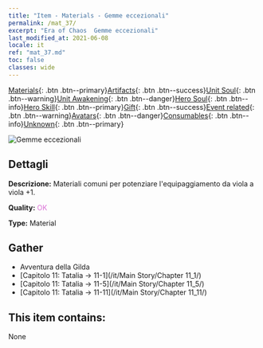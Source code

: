 ```yaml
---
title: "Item - Materials - Gemme eccezionali"
permalink: /mat_37/
excerpt: "Era of Chaos  Gemme eccezionali"
last_modified_at: 2021-06-08
locale: it
ref: "mat_37.md"
toc: false
classes: wide
---
```

 [Materials](/ItemsIT/){: .btn .btn--primary}[Artifacts](/ItemsIT/Artifacts/){: .btn .btn--success}[Unit Soul](/ItemsIT/UnitSoul/){: .btn .btn--warning}[Unit Awakening](/ItemsIT/UnitAwakening/){: .btn .btn--danger}[Hero Soul](/ItemsIT/HeroSoul/){: .btn .btn--info}[Hero Skill](/ItemsIT/HeroSkill/){: .btn .btn--primary}[Gift](/ItemsIT/Gift/){: .btn .btn--success}[Event related](/ItemsIT/Events/){: .btn .btn--warning}[Avatars](/ItemsIT/Avatars/){: .btn .btn--danger}[Consumables](/ItemsIT/Consumables/){: .btn .btn--info}[Unknown](/ItemsIT/Unknown/){: .btn .btn--primary}

 ![Gemme eccezionali](/images/t/i_cailiao_baoshi2.png)

## Dettagli
 **Descrizione:** Materiali comuni per potenziare l'equipaggiamento da viola a viola +1.

 **Quality:** <span style="color: #DA70D6">OK</span>

 **Type:** Material

## Gather

*    Avventura della Gilda 
*    [Capitolo 11: Tatalia -> 11-1](/it/Main Story/Chapter 11_1/) 
*    [Capitolo 11: Tatalia -> 11-5](/it/Main Story/Chapter 11_5/) 
*    [Capitolo 11: Tatalia -> 11-11](/it/Main Story/Chapter 11_11/) 

## This item contains:

  None

